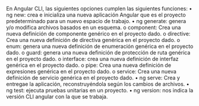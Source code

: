 En Angular CLI, las siguientes opciones cumplen las siguientes funciones:
• ng new: crea e inicializa una nueva aplicación Angular que es el proyecto predeterminado para un nuevo espacio de trabajo.
• ng generate: genera y/o modifica archivos basados en un esquema.
    o component: Crea una nueva definición de componente genérico en el proyecto dado.
    o directive: Crea una nueva definición de directiva genérica en el proyecto dado.
    o enum: genera una nueva definición de enumeración genérica en el proyecto dado.
    o guard: genera una nueva definición de protección de ruta genérica en el proyecto dado.
    o interface: crea una nueva definición de interfaz genérica en el proyecto dado.
    o pipe: Crea una nueva definición de expresiones genérica en el proyecto dado.
    o service: Crea una nueva definición de servicio genérica en el proyecto dado.
• ng serve: Crea y entregae la aplicación, reconstruyéndola según los cambios de archivos.
• ng test: ejecuta pruebas unitarias en un proyecto.
• ng version: nos indica la versión CLI angular con la que se trabaja.
